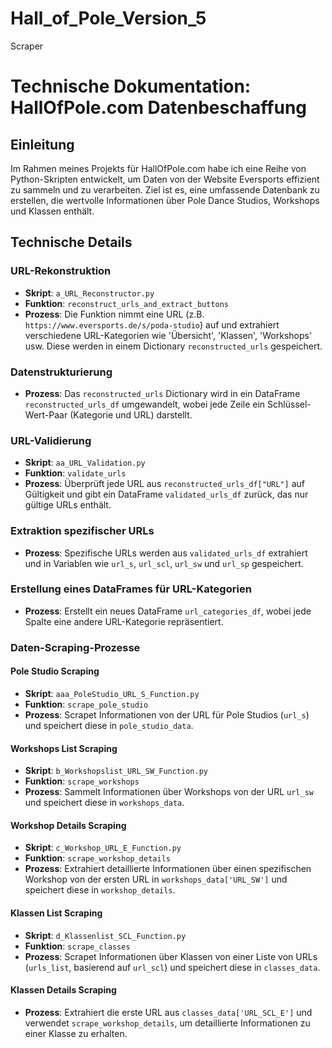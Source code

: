 # Hall_of_Pole_Version_5
Scraper


# Technische Dokumentation: HallOfPole.com Datenbeschaffung

## Einleitung
Im Rahmen meines Projekts für HallOfPole.com habe ich eine Reihe von Python-Skripten entwickelt, um Daten von der Website Eversports effizient zu sammeln und zu verarbeiten. Ziel ist es, eine umfassende Datenbank zu erstellen, die wertvolle Informationen über Pole Dance Studios, Workshops und Klassen enthält.

## Technische Details

### URL-Rekonstruktion
- **Skript**: `a_URL_Reconstructor.py`
- **Funktion**: `reconstruct_urls_and_extract_buttons`
- **Prozess**: Die Funktion nimmt eine URL (z.B. `https://www.eversports.de/s/poda-studio`) auf und extrahiert verschiedene URL-Kategorien wie 'Übersicht', 'Klassen', 'Workshops' usw. Diese werden in einem Dictionary `reconstructed_urls` gespeichert.

### Datenstrukturierung
- **Prozess**: Das `reconstructed_urls` Dictionary wird in ein DataFrame `reconstructed_urls_df` umgewandelt, wobei jede Zeile ein Schlüssel-Wert-Paar (Kategorie und URL) darstellt.

### URL-Validierung
- **Skript**: `aa_URL_Validation.py`
- **Funktion**: `validate_urls`
- **Prozess**: Überprüft jede URL aus `reconstructed_urls_df["URL"]` auf Gültigkeit und gibt ein DataFrame `validated_urls_df` zurück, das nur gültige URLs enthält.

### Extraktion spezifischer URLs
- **Prozess**: Spezifische URLs werden aus `validated_urls_df` extrahiert und in Variablen wie `url_s`, `url_scl`, `url_sw` und `url_sp` gespeichert.

### Erstellung eines DataFrames für URL-Kategorien
- **Prozess**: Erstellt ein neues DataFrame `url_categories_df`, wobei jede Spalte eine andere URL-Kategorie repräsentiert.

### Daten-Scraping-Prozesse

#### Pole Studio Scraping
- **Skript**: `aaa_PoleStudio_URL_S_Function.py`
- **Funktion**: `scrape_pole_studio`
- **Prozess**: Scrapet Informationen von der URL für Pole Studios (`url_s`) und speichert diese in `pole_studio_data`.

#### Workshops List Scraping
- **Skript**: `b_Workshopslist_URL_SW_Function.py`
- **Funktion**: `scrape_workshops`
- **Prozess**: Sammelt Informationen über Workshops von der URL `url_sw` und speichert diese in `workshops_data`.

#### Workshop Details Scraping
- **Skript**: `c_Workshop_URL_E_Function.py`
- **Funktion**: `scrape_workshop_details`
- **Prozess**: Extrahiert detaillierte Informationen über einen spezifischen Workshop von der ersten URL in `workshops_data['URL_SW']` und speichert diese in `workshop_details`.

#### Klassen List Scraping
- **Skript**: `d_Klassenlist_SCL_Function.py`
- **Funktion**: `scrape_classes`
- **Prozess**: Scrapet Informationen über Klassen von einer Liste von URLs (`urls_list`, basierend auf `url_scl`) und speichert diese in `classes_data`.

#### Klassen Details Scraping
- **Prozess**: Extrahiert die erste URL aus `classes_data['URL_SCL_E']` und verwendet `scrape_workshop_details`, um detaillierte Informationen zu einer Klasse zu erhalten.
